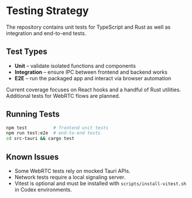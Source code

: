 # Testing Strategy

The repository contains unit tests for TypeScript and Rust as well as integration and end-to-end tests.

## Test Types

- **Unit** – validate isolated functions and components
- **Integration** – ensure IPC between frontend and backend works
- **E2E** – run the packaged app and interact via browser automation

Current coverage focuses on React hooks and a handful of Rust utilities. Additional tests for WebRTC flows are planned.

## Running Tests
```bash
npm test          # frontend unit tests
npm run test:e2e  # end-to-end tests
cd src-tauri && cargo test
```

## Known Issues
- Some WebRTC tests rely on mocked Tauri APIs.
- Network tests require a local signaling server.
- Vitest is optional and must be installed with `scripts/install-vitest.sh` in Codex environments.
